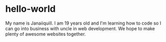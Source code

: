 # hello-world

My name is Janaiiquill. I am 19 years old and I'm learning how to code so I can go into business with uncle in web development. We hope to make plenty of awesome websites together. 
